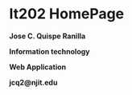<!DOCTYPE html>
<html lang="en">
<head>
    <meta charset="UTF-8">
    <meta name="viewport" content="width=device-width, initial-scale=1.0">
    <title>Website</title>
</head>
  
<body>
  <h1>It202 HomePage</h1> 
  <p><strong>Jose C. Quispe Ranilla</strong></p>
  <p><strong>Information technology</strong></p>
  <p><strong>Web Application</strong></p>
  <p><strong>jcq2@njit.edu</strong></p>

</body>
</html>
